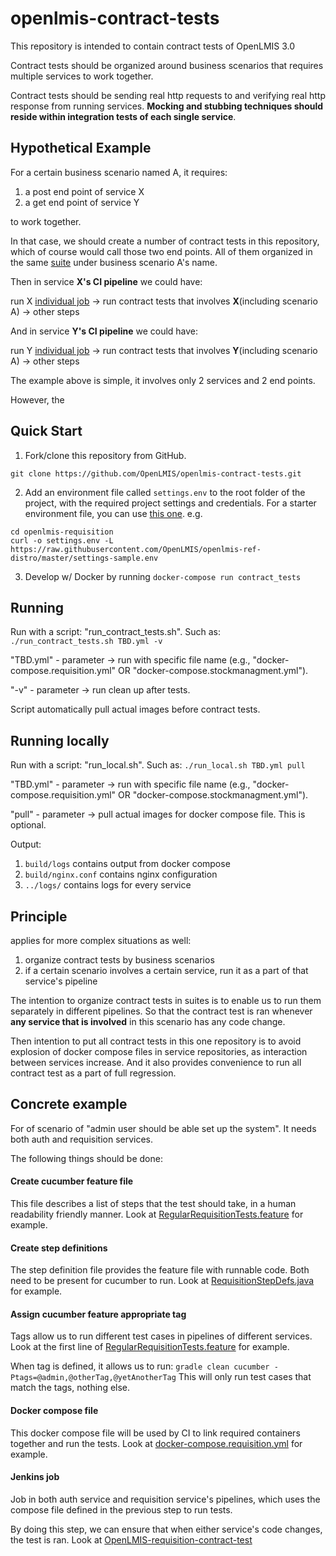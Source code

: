 # openlmis-contract-tests

This repository is intended to contain contract tests of OpenLMIS 3.0

Contract tests should be organized around business scenarios that requires multiple services to work together.

Contract tests should be sending real http requests to and verifying real http response from running services. **Mocking and stubbing techniques should reside within integration tests of each single service**.

## 

## Hypothetical Example

For a certain business scenario named A, it requires:

  1. a post end point of service X
  2. a get end point of service Y

to work together.

In that case, we should create a number of contract tests in this repository, which of course would call those two end points.
All of them organized in the same [suite](https://github.com/cucumber/cucumber/wiki/Tags) under business scenario A's name.

Then in service **X's CI pipeline** we could have:

run X [individual job](https://docs.google.com/document/d/1TZ55h0F1fHr901bNN76-A5cc_7PeiD02rla5F9eyPEk/edit#heading=h.opoz13632el) -> run contract tests that involves **X**(including scenario A) -> other steps

And in service **Y's CI pipeline** we could have:

run Y [individual job](https://docs.google.com/document/d/1TZ55h0F1fHr901bNN76-A5cc_7PeiD02rla5F9eyPEk/edit#heading=h.opoz13632el) -> run contract tests that involves **Y**(including scenario A) -> other steps


The example above is simple, it involves only 2 services and 2 end points.

However, the 

## Quick Start

  1. Fork/clone this repository from GitHub.

  `git clone https://github.com/OpenLMIS/openlmis-contract-tests.git`

  2. Add an environment file called `settings.env` to the root folder of the project, with the required
  project settings and credentials. For a starter environment file, you can use [this
  one](https://github.com/OpenLMIS/openlmis-config/blob/master/.env). e.g.

   ```shell
   cd openlmis-requisition
   curl -o settings.env -L https://raw.githubusercontent.com/OpenLMIS/openlmis-ref-distro/master/settings-sample.env
   ```

  3. Develop w/ Docker by running `docker-compose run contract_tests`

## Running

Run with a script: "run_contract_tests.sh".
Such as: `./run_contract_tests.sh TBD.yml -v`

"TBD.yml" - parameter -> run with specific file name (e.g., "docker-compose.requisition.yml" OR "docker-compose.stockmanagment.yml").

"-v" - parameter ->  run clean up after tests.

Script automatically pull actual images before contract tests.

## Running locally

Run with a script: "run_local.sh".
Such as: `./run_local.sh TBD.yml pull`

"TBD.yml" - parameter -> run with specific file name (e.g., "docker-compose.requisition.yml" OR "docker-compose.stockmanagment.yml").

"pull" - parameter ->  pull actual images for docker compose file. This is optional.

Output:
1. `build/logs` contains output from docker compose
2. `build/nginx.conf` contains nginx configuration
3. `../logs/` contains logs for every service

## Principle

applies for more complex situations as well:

  1. organize contract tests by business scenarios
  2. if a certain scenario involves a certain service, run it as a part of that service's pipeline

The intention to organize contract tests in suites is to enable us to run them separately in different pipelines.
So that the contract test is ran whenever **any service that is involved** in this scenario has any code change.

Then intention to put all contract tests in this one repository is to avoid explosion of docker compose files in service repositories, as interaction between services increase. And it also provides convenience to run all contract test as a part of full regression.

## Concrete example

For of scenario of "admin user should be able set up the system". 
It needs both auth and requisition services. 

The following things should be done:

#### Create cucumber feature file
This file describes a list of steps that the test should take, in a human readability friendly manner.
Look at [RegularRequisitionTests.feature](src/cucumber/resources/org/openlmis/contract_tests/requisition_tests/RegularRequisitionTests.feature) for example.

#### Create step definitions
The step definition file provides the feature file with runnable code.
Both need to be present for cucumber to run.
Look at [RequisitionStepDefs.java](src/cucumber/java/org/openlmis/contract_tests/requisition/RequisitionStepDefs.java) for example.

#### Assign cucumber feature appropriate tag 
Tags allow us to run different test cases in pipelines of different services.
Look at the first line of [RegularRequisitionTests.feature](src/cucumber/resources/org/openlmis/contract_tests/requisition_tests/RegularRequisitionTests.feature) for example.

When tag is defined, it allows us to run:
`gradle clean cucumber -Ptags=@admin,@otherTag,@yetAnotherTag`
This will only run test cases that match the tags, nothing else.

#### Docker compose file
This docker compose file will be used by CI to link required containers together and run the tests.
Look at [docker-compose.requisition.yml](docker-compose.requisition.yml) for example.

#### Jenkins job
Job in both auth service and requisition service's pipelines, which uses the compose file defined in the previous step to run tests.

By doing this step, we can ensure that when either service's code changes, the test is ran.
Look at [OpenLMIS-requisition-contract-test](http://build.openlmis.org/job/OpenLMIS-contract-tests-pipeline/)
